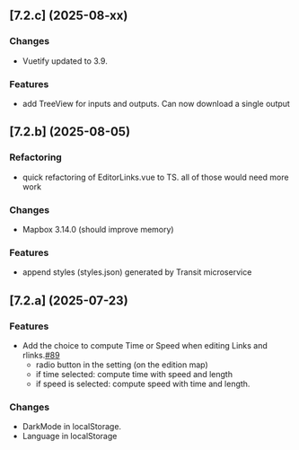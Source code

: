 ## [7.2.c] (2025-08-xx)
### Changes
* Vuetify updated to 3.9. 

### Features
* add TreeView for inputs and outputs. Can now download a single output

## [7.2.b] (2025-08-05)
### Refactoring
* quick refactoring of EditorLinks.vue to TS. all of those would need more work

### Changes
* Mapbox 3.14.0 (should improve memory)

### Features
* append styles (styles.json) generated by Transit microservice

## [7.2.a] (2025-07-23)
### Features
* Add the choice to compute Time or Speed when editing Links and rlinks.[#89](https://github.com/systragroup/quetzal-network-editor/issues/589)
    * radio button in the setting (on the edition map)
    * if time selected: compute time with speed and length
    * if speed is selected: compute speed with time and length.

### Changes
* DarkMode in localStorage.
* Language in localStorage

